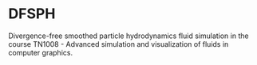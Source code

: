 # DFSPH
Divergence-free smoothed particle hydrodynamics fluid simulation in the course TN1008 - Advanced simulation and visualization of fluids in computer graphics.

